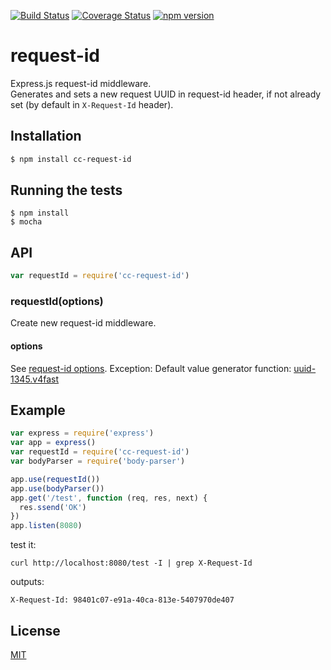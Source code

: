 [![Build Status](https://travis-ci.org/Colored-Coins/request-id.svg?branch=master)](https://travis-ci.org/Colored-Coins/request-id)
[![Coverage Status](https://coveralls.io/repos/github/Colored-Coins/request-id/badge.svg?branch=master)](https://coveralls.io/github/Colored-Coins/request-id?branch=master)
[![npm version](https://badge.fury.io/js/cc-request-id.svg)](https://badge.fury.io/js/cc-request-id)
# request-id
Express.js request-id middleware.<br>
Generates and sets a new request UUID in request-id header, if not already set (by default in `X-Request-Id` header).<br>

## Installation
```sh
$ npm install cc-request-id
```
## Running the tests
```
$ npm install
$ mocha
```
## API
```javascript
var requestId = require('cc-request-id')
```
### requestId(options)
Create new request-id middleware.
#### options
See [request-id options](https://github.com/wilmoore/request-id.js#options).
Exception:
Default value generator function: [uuid-1345.v4fast]

## Example
```javascript
var express = require('express')
var app = express()
var requestId = require('cc-request-id')
var bodyParser = require('body-parser')

app.use(requestId())
app.use(bodyParser())
app.get('/test', function (req, res, next) {
  res.ssend('OK')
})
app.listen(8080)
```
test it:
```
curl http://localhost:8080/test -I | grep X-Request-Id
```
outputs:
```
X-Request-Id: 98401c07-e91a-40ca-813e-5407970de407
```

## License

[MIT](license)

[uuid-1345.v4fast]:   https://github.com/scravy/uuid-1345#uuidv4fast
